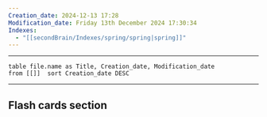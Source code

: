 ```yaml
---
Creation_date: 2024-12-13 17:28
Modification_date: Friday 13th December 2024 17:30:34
Indexes:
  - "[[secondBrain/Indexes/spring/spring|spring]]"
---
```


----



```dataview
table file.name as Title, Creation_date, Modification_date
from [[]]  sort Creation_date DESC
```























---
## Flash cards section
